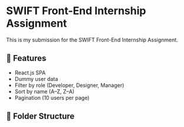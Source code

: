 # SWIFT Front-End Internship Assignment

This is my submission for the SWIFT Front-End Internship Assignment.

## 🚀 Features

- React.js SPA
- Dummy user data
- Filter by role (Developer, Designer, Manager)
- Sort by name (A–Z, Z–A)
- Pagination (10 users per page)

## 📂 Folder Structure
